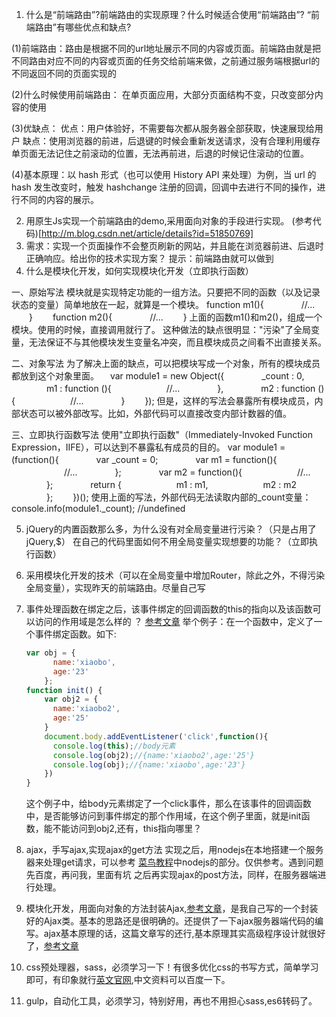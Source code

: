 1. 什么是“前端路由”?前端路由的实现原理？什么时候适合使用“前端路由”? “前端路由”有哪些优点和缺点?
   
(1)前端路由：路由是根据不同的url地址展示不同的内容或页面。前端路由就是把不同路由对应不同的内容或页面的任务交给前端来做，之前通过服务端根据url的不同返回不同的页面实现的

(2)什么时候使用前端路由： 在单页面应用，大部分页面结构不变，只改变部分内容的使用

(3)优缺点：
	 优点：用户体验好，不需要每次都从服务器全部获取，快速展现给用户
     缺点：使用浏览器的前进，后退键的时候会重新发送请求，没有合理利用缓存单页面无法记住之前滚动的位置，无法再前进，后退的时候记住滚动的位置。
	 
(4)基本原理：以 hash 形式（也可以使用 History API 来处理）为例，当 url 的 hash 发生改变时，触发 hashchange 注册的回调，回调中去进行不同的操作，进行不同的内容的展示。 

2. 用原生Js实现一个前端路由的demo,采用面向对象的手段进行实现。
    (参考代码)[http://m.blog.csdn.net/article/details?id=51850769]
3. 需求：实现一个页面操作不会整页刷新的网站，并且能在浏览器前进、后退时正确响应。给出你的技术实现方案？
    提示：前端路由就可以做到
4. 什么是模块化开发，如何实现模块化开发（立即执行函数）

一、原始写法
模块就是实现特定功能的一组方法。只要把不同的函数（以及记录状态的变量）简单地放在一起，就算是一个模块。
	function m1(){
　　　　//...
　　}
　　function m2(){
　　　　//...
　　}
上面的函数m1()和m2()，组成一个模块。使用的时候，直接调用就行了。
这种做法的缺点很明显："污染"了全局变量，无法保证不与其他模块发生变量名冲突，而且模块成员之间看不出直接关系。

二、对象写法
为了解决上面的缺点，可以把模块写成一个对象，所有的模块成员都放到这个对象里面。
　var module1 = new Object({
　　　　_count : 0,
　　　　m1 : function (){
　　　　　　//...
　　　　},
　　　　m2 : function (){
　　　　　　//...
　　　　}
　　});
但是，这样的写法会暴露所有模块成员，内部状态可以被外部改写。比如，外部代码可以直接改变内部计数器的值。

三、立即执行函数写法
使用"立即执行函数"（Immediately-Invoked Function Expression，IIFE），可以达到不暴露私有成员的目的。
	var module1 = (function(){
	　　　　var _count = 0;
	　　　　var m1 = function(){
	　　　　　　//...
	　　　　};
	　　　　var m2 = function(){
	　　　　　　//...
	　　　　};
	　　　　return {
	　　　　　　m1 : m1,
	　　　　　　m2 : m2
	　　　　};
	　　})();
使用上面的写法，外部代码无法读取内部的_count变量：console.info(module1._count); //undefined

5. jQuery的内置函数那么多，为什么没有对全局变量进行污染？（只是占用了jQuery,$）
在自己的代码里面如何不用全局变量实现想要的功能？（立即执行函数）

6. 采用模块化开发的技术（可以在全局变量中增加Router，除此之外，不得污染全局变量），实现昨天的前端路由。尽量自己写
7. 事件处理函数在绑定之后，该事件绑定的回调函数的this的指向以及该函数可以访问的作用域是怎么样的 ？
    [参考文章](http://www.xiaoboma.com/2017/01/21/%E4%BA%8B%E4%BB%B6%E5%A4%84%E7%90%86%E5%87%BD%E6%95%B0%E7%9A%84%E4%BD%9C%E7%94%A8%E5%9F%9F%E5%B0%8F%E7%BB%93/)
    举个例子：在一个函数中，定义了一个事件绑定函数。如下:

    ```js
    var obj = {
          name:'xiaobo',
          age:'23'
        };
    function init() {
        var obj2 = {
          name:'xiaobo2',
          age:'25'
        }
        document.body.addEventListener('click',function(){
          console.log(this);//body元素
          console.log(obj2);//{name:'xiaobo2',age:'25'}
          console.log(obj);//{name:'xiaobo',age:'23'}
        })
    }
    ```

    这个例子中，给body元素绑定了一个click事件，那么在该事件的回调函数中，是否能够访问到事件绑定的那个作用域，在这个例子里面，就是init函数，能不能访问到obj2,还有，this指向哪里？
8. ajax，手写ajax,实现ajax的get方法
   实现之后，用nodejs在本地搭建一个服务器来处理get请求，可以参考 [菜鸟教程](http://www.runoob.com/nodejs/node-js-get-post.html)中nodejs的部分。仅供参考。遇到问题先百度，再问我，里面有坑
   之后再实现ajax的post方法，同样，在服务器端进行处理。

9. 模块化开发，用面向对象的方法封装Ajax,[参考文章](http://www.jianshu.com/p/4e1d2ee63da7)，是我自己写的一个封装好的Ajax类。基本的思路还是很明确的。还提供了一下ajax服务器端代码的编写。ajax基本原理的话，这篇文章写的还行,基本原理其实高级程序设计就很好了，[参考文章](https://gold.xitu.io/post/587f8dbd570c3522011c0f59)
10. css预处理器，sass，必须学习一下！有很多优化css的书写方式，简单学习即可，有印象就行[英文官网](http://sass-lang.com/),中文资料可以百度一下。
11. gulp，自动化工具，必须学习，特别好用，再也不用担心sass,es6转码了。
   